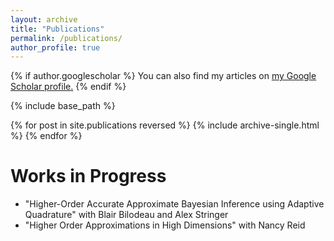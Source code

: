 ```yaml
---
layout: archive
title: "Publications"
permalink: /publications/
author_profile: true
---
```


{% if author.googlescholar %}
  You can also find my articles on <u><a href="{{author.googlescholar}}">my Google Scholar profile</a>.</u>
{% endif %}

{% include base_path %}

{% for post in site.publications reversed %}
  {% include archive-single.html %}
{% endfor %}

Works in Progress
======
* "Higher-Order Accurate Approximate Bayesian Inference using Adaptive Quadrature" with Blair Bilodeau and Alex Stringer
* "Higher Order Approximations in High Dimensions" with Nancy Reid 
